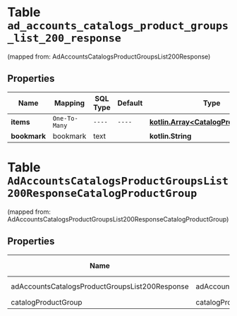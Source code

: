
# Table `ad_accounts_catalogs_product_groups_list_200_response`
(mapped from: AdAccountsCatalogsProductGroupsList200Response)

## Properties
Name | Mapping | SQL Type | Default | Type | Description | Notes
---- | ------- | -------- | ------- | ---- | ----------- | -----
**items** | `One-To-Many` | `----` | `----`  | [**kotlin.Array&lt;CatalogProductGroup&gt;**](CatalogProductGroup.md) |  | 
**bookmark** | bookmark | text |  | **kotlin.String** |  |  [optional]


# **Table `AdAccountsCatalogsProductGroupsList200ResponseCatalogProductGroup`**
(mapped from: AdAccountsCatalogsProductGroupsList200ResponseCatalogProductGroup)

## Properties
Name | Mapping | SQL Type | Default | Type | Description | Notes
---- | ------- | -------- | ------- | ---- | ----------- | -----
adAccountsCatalogsProductGroupsList200Response | adAccountsCatalogsProductGroupsList200Response | long | | kotlin.Long | Primary Key | *one*
catalogProductGroup | catalogProductGroup | long | | kotlin.Long | Foreign Key | *many*




